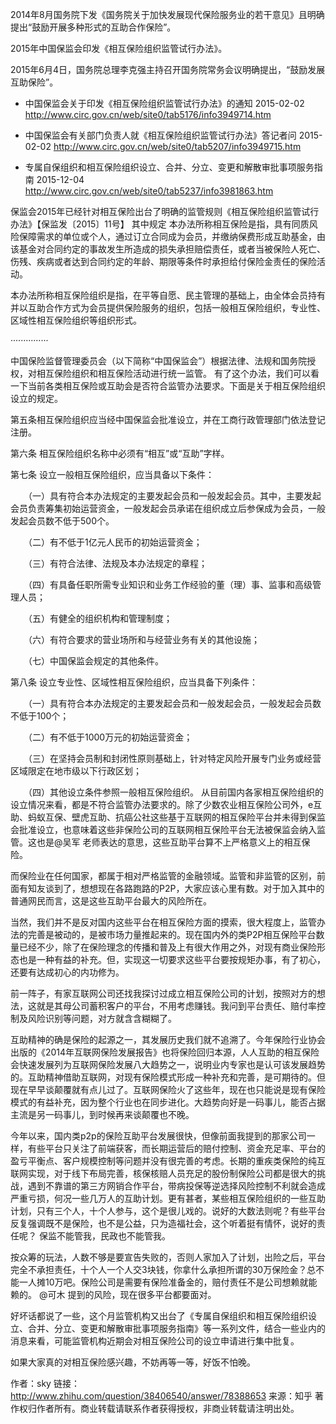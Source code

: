 
2014年8月国务院下发《国务院关于加快发展现代保险服务业的若干意见》且明确提出“鼓励开展多种形式的互助合作保险”。

2015年中国保监会印发《相互保险组织监管试行办法》。

2015年6月4日，国务院总理李克强主持召开国务院常务会议明确提出，“鼓励发展互助保险”。



- 中国保监会关于印发《相互保险组织监管试行办法》的通知 2015-02-02
http://www.circ.gov.cn/web/site0/tab5176/info3949714.htm

- 中国保监会有关部门负责人就《相互保险组织监管试行办法》答记者问 2015-02-02
http://www.circ.gov.cn/web/site0/tab5207/info3949715.htm


- 专属自保组织和相互保险组织设立、合并、分立、变更和解散审批事项服务指南 2015-12-04
http://www.circ.gov.cn/web/site0/tab5237/info3981863.htm



保监会2015年已经针对相互保险出台了明确的监管规则《相互保险组织监管试行办法》【保监发〔2015〕11号】
其中规定
本办法所称相互保险是指，具有同质风险保障需求的单位或个人，通过订立合同成为会员，并缴纳保费形成互助基金，由该基金对合同约定的事故发生所造成的损失承担赔偿责任，或者当被保险人死亡、伤残、疾病或者达到合同约定的年龄、期限等条件时承担给付保险金责任的保险活动。

本办法所称相互保险组织是指，在平等自愿、民主管理的基础上，由全体会员持有并以互助合作方式为会员提供保险服务的组织，包括一般相互保险组织，专业性、区域性相互保险组织等组织形式。

···············

中国保险监督管理委员会（以下简称“中国保监会”）根据法律、法规和国务院授权，对相互保险组织和相互保险活动进行统一监管。
有了这个办法，我们可以看一下当前各类相互保险或互助会是否符合监管办法要求。下面是关于相互保险组织设立的规定。

第五条相互保险组织应当经中国保监会批准设立，并在工商行政管理部门依法登记注册。

第六条 相互保险组织名称中必须有“相互”或“互助”字样。

第七条 设立一般相互保险组织，应当具备以下条件：

　　（一）具有符合本办法规定的主要发起会员和一般发起会员。其中，主要发起会员负责筹集初始运营资金，一般发起会员承诺在组织成立后参保成为会员，一般发起会员数不低于500个。

　　（二）有不低于1亿元人民币的初始运营资金；

　　（三）有符合法律、法规及本办法规定的章程；

　　（四）有具备任职所需专业知识和业务工作经验的董（理）事、监事和高级管理人员；

　　（五）有健全的组织机构和管理制度；

　　（六）有符合要求的营业场所和与经营业务有关的其他设施；

　　（七）中国保监会规定的其他条件。

第八条 设立专业性、区域性相互保险组织，应当具备下列条件：

　　（一）具有符合本办法规定的主要发起会员和一般发起会员，一般发起会员数不低于100个；

　　（二）有不低于1000万元的初始运营资金；

　　（三）在坚持会员制和封闭性原则基础上，针对特定风险开展专门业务或经营区域限定在地市级以下行政区划；

　　（四）其他设立条件参照一般相互保险组织。
从目前国内各家相互保险组织的设立情况来看，都是不符合监管办法要求的。除了少数农业相互保险公司外，e互助、蚂蚁互保、壁虎互助、抗癌公社这些基于互联网的相互保险平台并未得到保监会批准设立，也意味着这些非保险公司的互联网相互保险平台无法被保监会纳入监管。这也是@吴军 老师表达的意思，这些互助平台算不上严格意义上的相互保险。

而保险业在任何国家，都属于相对严格监管的金融领域。监管和非监管的区别，前面有知友谈到了，想想现在各路跑路的P2P，大家应该心里有数。对于加入其中的普通网民而言，这是这些互助平台最大的风险所在。

当然，我们并不是反对国内这些平台在相互保险方面的摸索，很大程度上，监管办法的完善是被动的，是被市场力量推起来的。现在国内外的类P2P相互保险平台数量已经不少，除了在保险理念的传播和普及上有很大作用之外，对现有商业保险形态也是一种有益的补充。但，实现这一切要求这些平台要按规矩办事，有了初心，还要有达成初心的内功修为。

前一阵子，有家互联网公司还找我探讨过成立相互保险公司的计划，按照对方的想法，这就是其母公司蓄积客户的平台，不用考虑赚钱。我问到平台责任、赔付率控制及风险识别等问题，对方就含含糊糊了。




互助精神的确是保险的起源之一，其发展历史我们就不追溯了。今年保险行业协会出版的《2014年互联网保险发展报告》也将保险回归本源，人人互助的相互保险会快速发展列为互联网保险发展八大趋势之一，说明业内专家也是认可该发展趋势的。互助精神借助互联网，对现有保险模式形成一种补充和完善，是可期待的。但现在早早谈颠覆就有点儿过了。互联网保险火了这些年，现在也只能说是现有保险模式的有益补充，因为整个行业也在同步进化。大趋势向好是一码事儿，能否占据主流是另一码事儿，到时候再来谈颠覆也不晚。

今年以来，国内类p2p的保险互助平台发展很快，但像前面我提到的那家公司一样，有些平台只关注了前端获客，而长期运营后的赔付控制、资金充足率、平台的盈亏平衡点、客户规模控制等问题并没有很完善的考虑。长期的重疾类保险的纯互联网实现，对于线下布局完善，核保核赔人员充足的股份制保险公司都是很大的挑战，遇到不靠谱的第三方网销合作平台，带病投保等逆选择风险控制不利就会造成严重亏损，何况一些几万人的互助计划。更有甚者，某些相互保险组织的一些互助计划，只有三个人，十个人参与，这个是很儿戏的。说好的大数法则呢？有些平台反复强调既不是保险，也不是公益，只为造福社会，这个听着挺有情怀，说好的责任呢？
保监不能管我，民政也不能管我。



按众筹的玩法，人数不够是要宣告失败的，否则人家加入了计划，出险之后，平台完全不承担责任，十个人一个人交3块钱，你拿什么承担所谓的30万保险金？总不能一人摊10万吧。保险公司是需要有保险准备金的，赔付责任不是公司想赖就能赖的。 @可木 提到的风险，现在很多平台都要面对。

好坏话都说了一些，这个月监管机构又出台了《专属自保组织和相互保险组织设立、合并、分立、变更和解散审批事项服务指南》等一系列文件，结合一些业内的消息来看，可能监管机构近期会对相互保险公司的设立申请进行集中批复。

如果大家真的对相互保险感兴趣，不妨再等一等，好饭不怕晚。

作者：sky
链接：http://www.zhihu.com/question/38406540/answer/78388653
来源：知乎
著作权归作者所有。商业转载请联系作者获得授权，非商业转载请注明出处。
